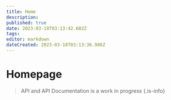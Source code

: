 ```yaml
---
title: Home
description: 
published: true
date: 2023-03-18T03:13:42.602Z
tags: 
editor: markdown
dateCreated: 2023-03-18T03:13:36.986Z
---
```


# Homepage

>API and API Documentation is a work in progress
{.is-info}